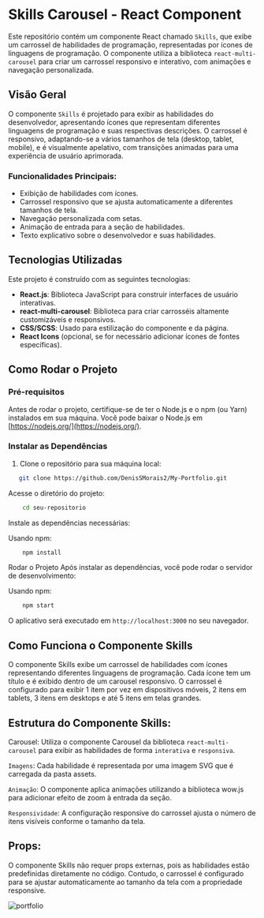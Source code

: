 # Skills Carousel - React Component

Este repositório contém um componente React chamado `Skills`, que exibe um carrossel de habilidades de programação, representadas por ícones de linguagens de programação. O componente utiliza a biblioteca `react-multi-carousel` para criar um carrossel responsivo e interativo, com animações e navegação personalizada.

## Visão Geral

O componente `Skills` é projetado para exibir as habilidades do desenvolvedor, apresentando ícones que representam diferentes linguagens de programação e suas respectivas descrições. O carrossel é responsivo, adaptando-se a vários tamanhos de tela (desktop, tablet, mobile), e é visualmente apelativo, com transições animadas para uma experiência de usuário aprimorada.

### Funcionalidades Principais:

- Exibição de habilidades com ícones.
- Carrossel responsivo que se ajusta automaticamente a diferentes tamanhos de tela.
- Navegação personalizada com setas.
- Animação de entrada para a seção de habilidades.
- Texto explicativo sobre o desenvolvedor e suas habilidades.

## Tecnologias Utilizadas

Este projeto é construído com as seguintes tecnologias:

- **React.js**: Biblioteca JavaScript para construir interfaces de usuário interativas.
- **react-multi-carousel**: Biblioteca para criar carrosséis altamente customizáveis e responsivos.
- **CSS/SCSS**: Usado para estilização do componente e da página.
- **React Icons** (opcional, se for necessário adicionar ícones de fontes específicas).


## Como Rodar o Projeto

### Pré-requisitos

Antes de rodar o projeto, certifique-se de ter o Node.js e o npm (ou Yarn) instalados em sua máquina. Você pode baixar o Node.js em [https://nodejs.org/](https://nodejs.org/).

### Instalar as Dependências

1. Clone o repositório para sua máquina local:

```bash
   git clone https://github.com/DenisSMorais2/My-Portfolio.git
```
Acesse o diretório do projeto:

```bash
    cd seu-repositorio
``` 
Instale as dependências necessárias:

Usando npm:

````bash
    npm install
````
Rodar o Projeto
Após instalar as dependências, você pode rodar o servidor de desenvolvimento:

Usando npm:

```bash
    npm start
```

O aplicativo será executado em `http://localhost:3000` no seu navegador.

## Como Funciona o Componente Skills
O componente Skills exibe um carrossel de habilidades com ícones representando diferentes linguagens de programação. Cada ícone tem um título e é exibido dentro de um carousel responsivo. O carrossel é configurado para exibir 1 item por vez em dispositivos móveis, 2 itens em tablets, 3 itens em desktops e até 5 itens em telas grandes.

## Estrutura do Componente Skills:
Carousel: Utiliza o componente Carousel da biblioteca `react-multi-carousel` para exibir as habilidades de forma `interativa` e `responsiva`.

`Imagens`: Cada habilidade é representada por uma imagem SVG que é carregada da pasta assets.

`Animação`: O componente aplica animações utilizando a biblioteca wow.js para adicionar efeito de zoom à entrada da seção.

`Responsividade`: A configuração responsive do carrossel ajusta o número de itens visíveis conforme o tamanho da tela.

## Props:
O componente Skills não requer props externas, pois as habilidades estão predefinidas diretamente no código. Contudo, o carrossel é configurado para se ajustar automaticamente ao tamanho da tela com a propriedade responsive.

![portfolio](https://github.com/user-attachments/assets/43a8a81f-9c63-4f77-a73f-417d6bcaf7b1)

